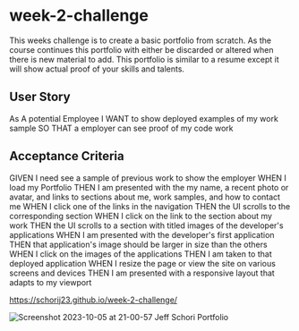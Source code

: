 # week-2-challenge
This weeks challenge is to create a basic portfolio from scratch.
As the course continues this portfolio with either be discarded or altered when there is new material to add.
This portfolio is similar to a resume except it will show actual proof of your skills and talents.

## User Story
As A potential Employee
I WANT to show deployed examples of my work sample
SO THAT a employer can see proof of my code work

## Acceptance Criteria
GIVEN I need see a sample of previous work to show the employer
WHEN I load my Portfolio
THEN I am presented with the my name, a recent photo or avatar, and links to sections about me, work samples, and how to contact me
WHEN I click one of the links in the navigation
THEN the UI scrolls to the corresponding section
WHEN I click on the link to the section about my work
THEN the UI scrolls to a section with titled images of the developer's applications
WHEN I am presented with the developer's first application
THEN that application's image should be larger in size than the others
WHEN I click on the images of the applications
THEN I am taken to that deployed application
WHEN I resize the page or view the site on various screens and devices
THEN I am presented with a responsive layout that adapts to my viewport

https://schorij23.github.io/week-2-challenge/


![Screenshot 2023-10-05 at 21-00-57 Jeff Schori Portfolio](https://github.com/schorij23/week-2-challenge/assets/5600528/28f8430c-2e33-445e-a088-5c9edd78d10c)
